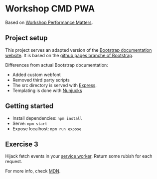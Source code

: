 # Workshop CMD PWA

Based on [Workshop Performance Matters](https://github.com/CMDA/performance-matters/tree/16c287).

## Project setup

This project serves an adapted version of the [Bootstrap documentation website](http://getbootstrap.com/). It is based on the [github pages branche of Bootstrap](https://github.com/twbs/bootstrap/tree/gh-pages).

Differences from actual Bootstrap documentation:

- Added custom webfont
- Removed third party scripts
- The src directory is served with [Express](https://expressjs.com/).
- Templating is done with [Nunjucks](https://mozilla.github.io/nunjucks/)

## Getting started

- Install dependencies: `npm install`
- Serve: `npm start`
- Expose localhost: `npm run expose`

## Exercise 3

Hijack fetch events in your [service worker](https://github.com/voorhoede/workshop-cmd-pwa/blob/exercise-02-register-sw/src/sw.js). Return some rubish for each request.

For more info, check [MDN](https://developer.mozilla.org/en-US/docs/Web/API/FetchEvent/respondWith).
